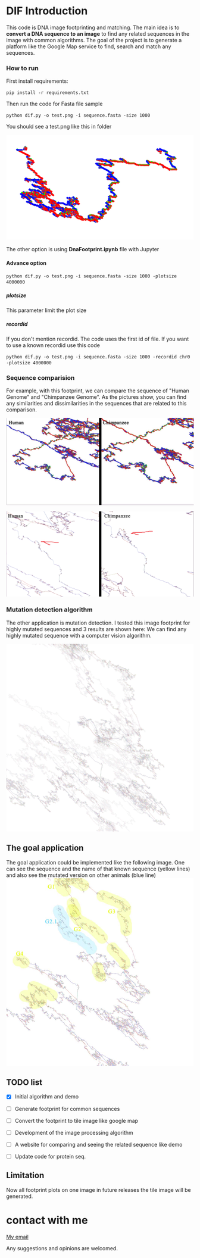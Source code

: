 # DIF Introduction

This code is DNA image footprinting and matching. The main idea is to **convert a DNA sequence to an image** to find any related sequences in the image with common algorithms. The goal of the project is to generate a platform like the Google Map service to find, search and match any sequences.

### How to run

First install requirements: 

```` 
pip install -r requirements.txt
```` 

Then run the code for Fasta file sample

```` 
python dif.py -o test.png -i sequence.fasta -size 1000
```` 
You should see a test.png like this in folder

!["test output file"](./img/test.png)


The other option is using **DnaFootprint.ipynb** file with Jupyter
 
#### Advance option

```` 
python dif.py -o test.png -i sequence.fasta -size 1000 -plotsize 4000000
```` 

##### plotsize

This parameter limit the plot size 

##### recordid

If you don't mention recordid. The code uses the first id of file. If you want to use a known recordid use this code


```` 
python dif.py -o test.png -i sequence.fasta -size 1000 -recordid chr0 -plotsize 4000000
```` 


### Sequence comparision
For example, with this footprint, we can compare the sequence of "Human Genome" and "Chimpanzee Genome". As the pictures show, you can find any similarities and dissimilarities in the sequences that are related to this comparison.

!["Human Genome" and "Chimpanzee Genome"](./img/hu_chi2.jpg)

!["Human Genome" and "Chimpanzee Genome"](./img/hu_chi3.png)


### Mutation detection algorithm
The other application is mutation detection. I tested this image footprint for highly mutated sequences and 3 results are shown here:
We can find any highly mutated sequence with a computer vision algorithm.

!["Human Genome" and "Chimpanzee Genome"](./img/mutation.jpg)


## The goal application

The goal application could be implemented like the following image. One can see the sequence and the name of that known sequence (yellow lines) and also see the mutated version on other animals (blue line)
!["Gene map finding and comparison"](./img/GeneMap2.jpg)


## TODO list
- [x] Initial algorithm and demo
- [ ] Generate footprint for common sequences 
- [ ] Convert the footprint to tile image like google map
- [ ] Development of the image processing algorithm
- [ ] A website for comparing and seeing the related sequence like demo
- [ ] Update code for protein seq.


## Limitation 

Now all footprint plots on one image in future releases the tile image will be generated.


# contact with me

[My email](mailto:mahdiks@gmail.com) 

Any suggestions and opinions are welcomed.
